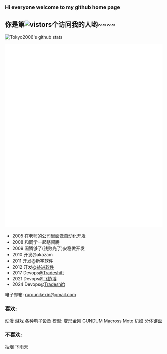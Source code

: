 ### Hi everyone welcome to my github home page

## 你是第![vistors](https://count.getloli.com/get/@tokyo2006)个访问我的人哟~~~~

![Tokyo2006's github stats](https://github-readme-stats.vercel.app/api?username=tokyo2006&count_private=true&&show_icons=true&theme=radical)
<p align="left"><img src="/github-metrics.svg" alt="Metrics" width="600"></p>

- 2005 在老师的公司里面做自动化开发
- 2008 和同学一起瞎闹腾
- 2009 闹腾够了(钱败光了)安稳做开发
- 2010 开发@akazam
- 2011 开发@新宇软件
- 2012 开发@[益进软件](https://www.eisgroup.com/)
- 2017 Devops@[Tradeshift](https://tradeshiftchina.cn/)
- 2021 Devops@[飞协博](https://www.flexport.com/)
- 2024 Devops@[Tradeshift](https://tradeshiftchina.cn/)

电子邮箱: rurounikexin@gmail.com

### 喜欢:

动漫 游戏 各种电子设备 
模型: 变形金刚 GUNDUM Macross Moto 机娘 [分体键盘](https://blog.lkjxblog.site/project/split_keyboard/)



### 不喜欢:

抽烟 下雨天

